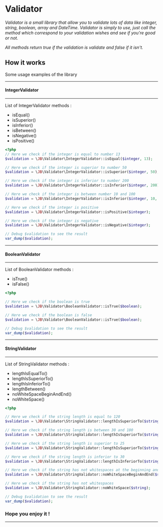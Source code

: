 # Validator

*Validator is a small library that allow you to validate lots of data like integer, string, boolean, array and DateTime.
Validator is simply to use, just call the method which correspond to your validation wishes and see if you're good or not.*

*All methods return true if the validation is validate and false if it isn't.*

## How it works
Some usage examples of the library

********************************************
#### IntegerValidator
********************************************
List of IntegerValidator methods :
  - isEqual()
  - isSuperior()
  - isInferior()
  - isBetween()
  - isNegative()
  - isPositive()

```php
<?php
// Here we check if the integer is equal to number 13
$validation = \JB\Validator\IntegerValidator::isEqual($integer, 13);

// Here we check if the integer is superior to number 50
$validation = \JB\Validator\IntegerValidator::isSuperior($integer, 50);

// Here we check if the integer is inferior to number 200
$validation = \JB\Validator\IntegerValidator::isInferior($integer, 200);

// Here we check if the integer is between number 10 and 100
$validation = \JB\Validator\IntegerValidator::isInferior($integer, 10, 100);

// Here we check if the integer is positive
$validation = \JB\Validator\IntegerValidator::isPositive($integer);

// Here we check if the integer is negative
$validation = \JB\Validator\IntegerValidator::isNegative($integer);

// Debug $validation to see the result
var_dump($validation);

```
***********************************************
#### BooleanValidator
***********************************************
List of BooleanValidator methods :
  - isTrue()
  - isFalse()

```php
<?php

// Here we check if the boolean is true
$validation = \JB\Validator\BooleanValidator::isTrue($boolean);

// Here we check if the boolean is false
$validation = \JB\Validator\BooleanValidator::isTrue($boolean);

// Debug $validation to see the result
var_dump($validation);

```
*************************************************
#### StringValidator
*************************************************
List of StringValidator methods :
  - lengthIsEqualTo()
  - lengthIsSuperiorTo()
  - lengthIsInferiorTo()
  - lengthBetween()
  - noWhiteSpaceBeginAndEnd()
  - noWhiteSpace()

```php
<?php

// Here we check if the string length is equal to 120
$validation = \JB\Validator\StringValidator::lengthIsSuperiorTo($string, 120);

// Here we check if the string length is between 30 and 100
$validation = \JB\Validator\StringValidator::lengthIsSuperiorTo($string, 30, 100);

// Here we check if the string length is superior to 25
$validation = \JB\Validator\StringValidator::lengthIsSuperiorTo($string, 25);

// Here we check if the string length is inferior to 30
$validation = \JB\Validator\StringValidator::lengthIsInferiorTo($string, 30);

// Here we check if the string has not whitespaces at the beginning and at the end
$validation = \JB\Validator\StringValidator::noWhiteSpaceBeginAndEnd($string);

// Here we check if the string has not whitespaces
$validation = \JB\Validator\StringValidator::noWhiteSpace($string);

// Debug $validation to see the result
var_dump($validation);

```

### Hope you enjoy it !
*******************************************************